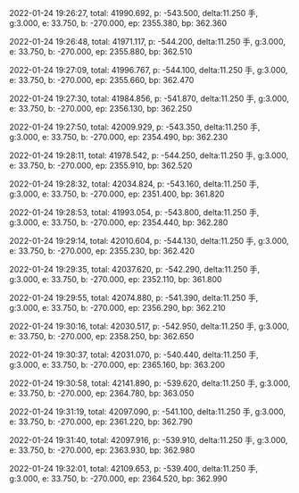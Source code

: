 2022-01-24 19:26:27, total: 41990.692, p: -543.500, delta:11.250 手, g:3.000, e: 33.750, b: -270.000, ep: 2355.380, bp: 362.360

2022-01-24 19:26:48, total: 41971.117, p: -544.200, delta:11.250 手, g:3.000, e: 33.750, b: -270.000, ep: 2355.880, bp: 362.510

2022-01-24 19:27:09, total: 41996.767, p: -544.100, delta:11.250 手, g:3.000, e: 33.750, b: -270.000, ep: 2355.660, bp: 362.470

2022-01-24 19:27:30, total: 41984.856, p: -541.870, delta:11.250 手, g:3.000, e: 33.750, b: -270.000, ep: 2356.130, bp: 362.250

2022-01-24 19:27:50, total: 42009.929, p: -543.350, delta:11.250 手, g:3.000, e: 33.750, b: -270.000, ep: 2354.490, bp: 362.230

2022-01-24 19:28:11, total: 41978.542, p: -544.250, delta:11.250 手, g:3.000, e: 33.750, b: -270.000, ep: 2355.910, bp: 362.520

2022-01-24 19:28:32, total: 42034.824, p: -543.160, delta:11.250 手, g:3.000, e: 33.750, b: -270.000, ep: 2351.400, bp: 361.820

2022-01-24 19:28:53, total: 41993.054, p: -543.800, delta:11.250 手, g:3.000, e: 33.750, b: -270.000, ep: 2354.440, bp: 362.280

2022-01-24 19:29:14, total: 42010.604, p: -544.130, delta:11.250 手, g:3.000, e: 33.750, b: -270.000, ep: 2355.230, bp: 362.420

2022-01-24 19:29:35, total: 42037.620, p: -542.290, delta:11.250 手, g:3.000, e: 33.750, b: -270.000, ep: 2352.110, bp: 361.800

2022-01-24 19:29:55, total: 42074.880, p: -541.390, delta:11.250 手, g:3.000, e: 33.750, b: -270.000, ep: 2356.290, bp: 362.210

2022-01-24 19:30:16, total: 42030.517, p: -542.950, delta:11.250 手, g:3.000, e: 33.750, b: -270.000, ep: 2358.250, bp: 362.650

2022-01-24 19:30:37, total: 42031.070, p: -540.440, delta:11.250 手, g:3.000, e: 33.750, b: -270.000, ep: 2365.160, bp: 363.200

2022-01-24 19:30:58, total: 42141.890, p: -539.620, delta:11.250 手, g:3.000, e: 33.750, b: -270.000, ep: 2364.780, bp: 363.050

2022-01-24 19:31:19, total: 42097.090, p: -541.100, delta:11.250 手, g:3.000, e: 33.750, b: -270.000, ep: 2361.220, bp: 362.790

2022-01-24 19:31:40, total: 42097.916, p: -539.910, delta:11.250 手, g:3.000, e: 33.750, b: -270.000, ep: 2363.930, bp: 362.980

2022-01-24 19:32:01, total: 42109.653, p: -539.400, delta:11.250 手, g:3.000, e: 33.750, b: -270.000, ep: 2364.520, bp: 362.990